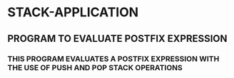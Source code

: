 # STACK-APPLICATION
## PROGRAM TO EVALUATE POSTFIX EXPRESSION
### THIS PROGRAM EVALUATES A POSTFIX EXPRESSION WITH THE USE OF PUSH AND POP STACK OPERATIONS
